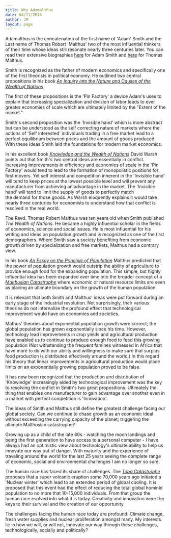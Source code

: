 ```yaml
---
title: Why Adamalthus
date: 04/11/2016
author: JM
layout: page
---
```

Adamalthus is the concatenation of the first name of 'Adam' Smith and the Last name of Thomas Robert 'Malthus' two of the most influential thinkers of their time whose ideas still resonate nearly three centuries later. You can read their extensive biographies [here](http://en.wikipedia.org/wiki/Adam_smith) for Adam Smith and [here](http://en.wikipedia.org/wiki/Thomas_Robert_Malthus) for Thomas Malthus.

Smith is recognized as the father of modern economics and specifically one of the first theorists in political economy. He outlined two central propositions in his book [*An Inquiry into the Nature and Causes of the Wealth of Nations*](http://en.wikipedia.org/wiki/The_Wealth_of_Nations)

The first of these propositions is the 'Pin Factory' a device Adam's uses to explain that increasing specialization and division of labor leads to ever greater economies of scale which are ultimately limited by the "Extent of the market."

Smith's second proposition was the 'Invisible hand' which is more abstract but can be understood as the self correcting nature of markets where the actions of 'Self interested' individuals trading in a free market lead to a perfect equilibrium between prices and the amount of goods produced. With these ideas Smith laid the foundations for modern market economics.

In his excellent book [*Knowledge and the Wealth of Nations*](http://www.amazon.com/gp/product/0393329887?ie=UTF8&amp;tag=technologypol-20&amp;linkCode=as2&amp;camp=1789&amp;creative=390957&amp;creativeASIN=0393329887) David Warsh points out that Smith's two central ideas are essentially in conflict. Increasing improvements in efficiency and economies of scale in the 'Pin Factory' would tend to lead to the formation of monopolistic positions for first movers. Yet self interest and competition inherent in the 'Invisible hand' will tend to keep prices at the lowest possible level and will prevent any manufacturer from achieving an advantage in the market. The 'Invisible hand' will tend to limit the supply of goods to perfectly match the demand for those goods. As Warsh eloquently explains it would take nearly three centuries for economists to understand how that conflict is resolved in the real world.

The Revd. Thomas Robert Malthus was ten years old when Smith published <em>The Wealth of Nations.</em> He became a highly influential scholar in the fields of economics, science and social issues. He is most influential for his writing and ideas on population growth and is recognized as one of the first demographers. Where Smith saw a society benefiting from economic growth driven by specialization and free markets, Malthus had a contrary view.

In his book [*An Essay on the Principle of Population*](http://en.wikipedia.org/wiki/An_Essay_on_the_Principle_of_Population) Malthus predicted that the power of population growth would outstrip the ability of agriculture to provide enough food for the expanding population. This simple, but highly influential idea has been expanded over time into the broader concept of a [*Malthusian Catastrophe*](http://en.wikipedia.org/wiki/Malthusian_catastrophe) where economic or natural resource limits are seen as placing an ultimate boundary on the growth of the human population.

It is relevant that both Smith and Malthus' ideas were put forward during an early stage of the industrial revolution. Not surprisingly, their various theories do not internalize the profound effect that technological improvement would have on economies and societies.

Mathus' theories about exponential population growth were correct; the global population has grown exponentially since his time. However, technology lead improvements in crop yields and agricultural production have enabled us to continue to produce enough food to feed this growing population (Not withstanding the frequent famines witnessed in Africa that have more to do with our ability and willingness to make sure that surplus food production is distributed effectively around the world.) In this regard his theory that linear improvements in agricultural production would place limits on an exponentially growing population proved to be false.

It has now been recognized that the production and distribution of 'Knowledge' increasingly aided by technological improvement was the key to resolving the conflict in Smith's two great propositions. Ultimately the thing that enables one manufacturer to gain advantage over another even in a market with perfect competition is 'Innovation'.

The ideas of Smith and Malthus still define the greatest challenge facing our global society. Can we continue to chase growth as an economic ideal without exceeding the carrying capacity of the planet; triggering the ultimate Malthusian catastrophe?

Growing up as a child of the late 60s - watching the moon landings and being the first generation to have access to a personal computer - I have always had an optimistic view about technology's ultimate ability to help us innovate our way out of danger. With maturity and the experience of traveling around the world for the last 25 years seeing the complete range of economic, social and environmental challenges I am no longer so sure.

The human race has faced its share of challenges. The [*Toba Catastrophe*](http://en.wikipedia.org/wiki/Toba_catastrophe_theory) proposes that a super volcanic eruption some 70,000 years ago initiated a 'Nuclear winter' which lead to an extended period of global cooling. It is proposed that this event had the effect of reducing the total global hominid population to no more that 10-15,000 individuals. From that group the human race evolved into what it is today. Creativity and innovation were the keys to their survival and the creation of our opportunity.

The challenges facing the human race today are profound: Climate change, fresh water supplies and nuclear proliferation amongst many. My interests lie in how we will, or will not, innovate our way through these challenges, technologically, socially and politically?
